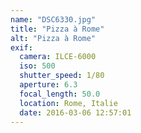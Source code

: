 ```yaml
---
name: "DSC6330.jpg"
title: "Pizza à Rome"
alt: "Pizza à Rome"
exif:
  camera: ILCE-6000
  iso: 500
  shutter_speed: 1/80
  aperture: 6.3
  focal_length: 50.0
  location: Rome, Italie
  date: 2016-03-06 12:57:01
---
```

